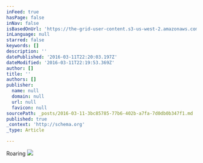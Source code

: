 ```yaml
---
inFeed: true
hasPage: false
inNav: false
isBasedOnUrl: 'https://the-grid-user-content.s3-us-west-2.amazonaws.com/b98ce146-51e6-4d18-83fb-83c68b48ef02.png'
inLanguage: null
starred: false
keywords: []
description: ''
datePublished: '2016-03-11T22:20:03.197Z'
dateModified: '2016-03-11T22:19:53.369Z'
author: []
title: ''
authors: []
publisher:
  name: null
  domain: null
  url: null
  favicon: null
sourcePath: _posts/2016-03-11-3bc85785-77b6-402b-a7fa-7d0db0b347f1.md
published: true
_context: 'http://schema.org'
_type: Article

---
```

Roaring ![](https://the-grid-user-content.s3-us-west-2.amazonaws.com/b98ce146-51e6-4d18-83fb-83c68b48ef02.png)